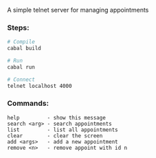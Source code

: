 A simple telnet server for managing appointments

### Steps:
```bash
# Compile
cabal build
```

```bash
# Run
cabal run
```

```bash
# Connect
telnet localhost 4000
```

### Commands:
```
help         - show this message
search <arg> - search appointments
list         - list all appointments
clear        - clear the screen
add <args>   - add a new appointment
remove <n>   - remove appoint with id n
```